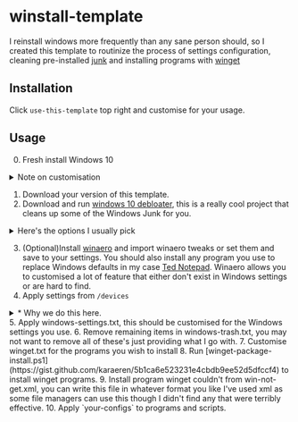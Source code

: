# winstall-template
 I reinstall windows more frequently than any sane person should, so I created this template to routinize the process of settings configuration, cleaning pre-installed [junk](https://github.com/Sycnex/Windows10Debloater) and installing programs with [winget](https://github.com/microsoft/winget-cli)

  ## Installation
  Click `use-this-template` top right and customise for your usage.

  ## Usage
  0. Fresh install Windows 10
  <details>
    <summary>Note on customisation</summary>

    When installing you may be confronted by a "[Customise Your device](https://www.pcmag.com/news/latest-windows-10-build-asks-how-you-plan-to-use-your-device)" section.  I can't find any details on if your selection here changes the default installed apps, though I usually pick business as this skip auto installing candy-crush etc.
  </details>

  1. Download your version of this template.
  2. Download and run [windows 10 debloater](https://github.com/Sycnex/Windows10Debloater), this is a really cool project that cleans up some of the Windows Junk for you.
  <details>
    <summary>Here's the options I usually pick</summary>

      * RemoveAllBloatware
      * Cortana disable
      * Edgepdf disable
      * uninstall onedrive
      * disable telemetry
      * unpin-tiles-from-start-menu
      * remove-bloatware-reg-keys
</details>

  3. (Optional)Install [winaero](https://winaero.com/download-winaero-tweaker/) and import winaero tweaks or set them and save to your settings.  You should also install any program you use to replace Windows defaults in my case [Ted Notepad](http://jsimlo.sk/notepad/download.php).  Winaero allows you to customised a lot of feature that either don't exist in Windows settings or are hard to find.
  4. Apply settings from `/devices`
  <details>
    <summary>* Why we do this here.</summary>

      Some OEM's provide a settings file for devices which creates optimised power-plan's etc though this may reset some user-set option so we'll set those after.
  </details>
  5. Apply windows-settings.txt, this should be customised for the Windows settings you use.
  6. Remove remaining items in windows-trash.txt, you may not want to remove all of these's just providing what I go with.
  7. Customise winget.txt for the programs you wish to install
  8. Run [winget-package-install.ps1](https://gist.github.com/karaeren/5b1ca6e523231e4cbdb9ee52d5dfccf4) to install winget programs.
  9. Install program winget couldn't from win-not-get.xml, you can write this file in whatever format you like I've used xml as some file managers can use this though I didn't find any that were terribly effective. 
  10. Apply `your-configs` to programs and scripts.